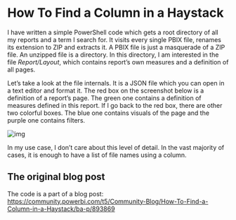 # How To Find a Column in a Haystack
I have written a simple PowerShell code which gets a root directory of all my reports and a term I search for. It visits every single PBIX file, renames its extension to ZIP and extracts it. A PBIX file is just a masquerade of a ZIP file. An unzipped file is a directory. In this directory, I am interested in the file *Report/Layout*, which contains report’s own measures and a definition of all pages. 

Let’s take a look at the file internals. It is a JSON file which you can open in a text editor and format it. The red box on the screenshot below is a definition of a report’s page. The green one contains a definition of measures defined in this report. If I go back to the red box, there are other two colorful boxes. The blue one contains visuals of the page and the purple one contains filters. 

![img](https://github.com/nolockcz/PowerPlatform/raw/master/Search%20for%20a%20Column%20in%20PBIX%20Files/readme%20images/2.png)

In my use case, I don’t care about this level of detail. In the vast majority of cases, it is enough to have a list of file names using a column.

## The original blog post
The code is a part of a blog post: https://community.powerbi.com/t5/Community-Blog/How-To-Find-a-Column-in-a-Haystack/ba-p/893869
